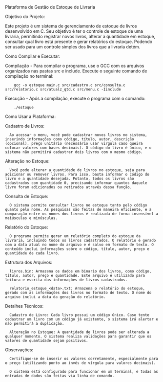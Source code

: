 Plataforma de Gestão de Estoque de Livraria

Objetivo do Projeto:

  Este projeto é um sistema de gerenciamento de estoque de livros desenvolvido em C. Seu objetivo é ter o controle de estoque de uma livraria, permitindo registrar novos livros, alterar a quantidade em estoque, consultar qual livro está presente e gerar relatórios do estoque. Podendo ser usado para um controle simples dos livros que a livraria detém.
  
Como Compilar e Executar:

  Compilação - Para compilar o programa, use o GCC com os arquivos organizados nas pastas src e include. Execute o seguinte comando de compilação no terminal:

        gcc -o estoque main.c src/cadastro.c src/consulta.c src/relatorio.c src/atualz_qtd.c src/menu.c -Iinclude

  Execução -  Após a compilação, execute o programa com o comando:

        ./estoque

Como Usar a Plataforma:

  Cadastro de Livros:
  
      Ao acessar o menu, você pode cadastrar novos livros no sistema, inserindo informações como código, título, autor, descrição (opcional), preço unitário (necessário usar virgula caso queira colocar valores com bases decimais). O código do livro é único, e o sistema não permitirá cadastrar dois livros com o mesmo código.

  Alteração no Estoque:
  
      Você pode alterar a quantidade de livros no estoque, seja para adicionar ou remover livros. Para isso, basta informar o código do livro e a quantidade desejada. Potanto, todos os livros são cadastrados com quantidade 0, precisando informar quantos daquele livro foram adicionados ou retirados através dessa função.

  Consulta de Estoque:
  
      O sistema permite consultar livros no estoque tanto pelo código quanto pelo nome. As pesquisas são feitas de maneira eficiente, e a comparação entre os nomes dos livros é realizada de forma insensível a maiúsculas e minúsculas.

Relatório do Estoque:

      O programa permite gerar um relatório completo do estoque da livraria, incluindo todos os livros cadastrados. O relatório é gerado com a data atual no nome do arquivo e é salvo em formato de texto. O conteúdo inclui informações sobre o código, título, autor, preço e quantidade de cada livro.

Estrutura dos Arquivos:

      livros.bin: Armazena os dados em binario dos livros, como código, título, autor, preço e quantidade. Este arquivo é utilizado para leitura e escrita das informações de livros cadastrados.

      relatorio_estoque_<data>.txt: Armazena o relatório do estoque, gerado com as informações dos livros no formato de texto. O nome do arquivo inclui a data da geração do relatório.

Detalhes Técnicos:

      Cadastro de Livro: Cada livro possui um código único. Caso tente cadastrar um livro com um código já existente, o sistema irá alertar e não permitirá a duplicação.

      Alteração no Estoque: A quantidade de livros pode ser alterada a qualquer momento. O sistema realiza validações para garantir que os valores de quantidade sejam positivos.

Observações:

      Certifique-se de inserir os valores corretamente, especialmente para o preço (utilizando ponto ao invés de vírgula para valores decimais).

      O sistema está configurado para funcionar em um terminal, e todas as entradas de dados são feitas via linha de comando.
